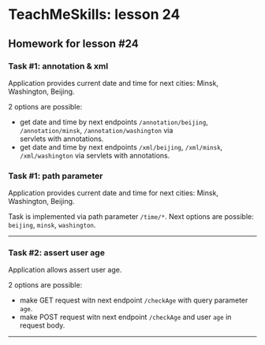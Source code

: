 # TeachMeSkills: lesson 24

## Homework for lesson #24

### **Task #1: annotation & xml**

Application provides current date and time for next cities: Minsk, Washington, Beijing.   

2 options are possible:
- get date and time by next endpoints `/annotation/beijing`, `/annotation/minsk`, `/annotation/washington` via  
servlets with annotations.
- get date and time by next endpoints `/xml/beijing`, `/xml/minsk`, `/xml/washington` via servlets with annotations.

### **Task #1: path parameter**

Application provides current date and time for next cities: Minsk, Washington, Beijing.   

Task is implemented via path parameter `/time/*`. Next options are possible: `beijing`, `minsk`, `washington`.

---

### **Task #2: assert user age**

Application allows assert user age. 

2 options are possible:
- make GET request witn next endpoint `/checkAge` with query parameter `age`.
- make POST request witn next endpoint `/checkAge` and user `age` in request body.

---